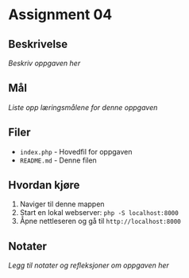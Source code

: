 # Assignment 04

## Beskrivelse
_Beskriv oppgaven her_

## Mål
_Liste opp læringsmålene for denne oppgaven_

## Filer
- `index.php` - Hovedfil for oppgaven
- `README.md` - Denne filen

## Hvordan kjøre
1. Naviger til denne mappen
2. Start en lokal webserver: `php -S localhost:8000`
3. Åpne nettleseren og gå til `http://localhost:8000`

## Notater
_Legg til notater og refleksjoner om oppgaven her_